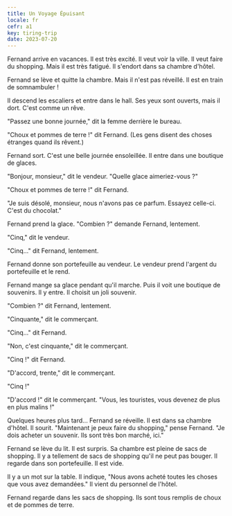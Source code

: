 ```yaml
---
title: Un Voyage Épuisant
locale: fr
cefr: a1
key: tiring-trip
date: 2023-07-20
---
```


Fernand arrive en vacances. Il est très excité. Il veut voir la ville. Il veut faire du shopping. Mais il est très fatigué. Il s'endort dans sa chambre d'hôtel.

Fernand se lève et quitte la chambre. Mais il n'est pas réveillé. Il est en train de somnambuler !

Il descend les escaliers et entre dans le hall. Ses yeux sont ouverts, mais il dort. C'est comme un rêve.

"Passez une bonne journée," dit la femme derrière le bureau.

"Choux et pommes de terre !" dit Fernand. (Les gens disent des choses étranges quand ils rêvent.)

Fernand sort. C'est une belle journée ensoleillée. Il entre dans une boutique de glaces.

"Bonjour, monsieur," dit le vendeur. "Quelle glace aimeriez-vous ?"

"Choux et pommes de terre !" dit Fernand.

"Je suis désolé, monsieur, nous n'avons pas ce parfum. Essayez celle-ci. C'est du chocolat."

Fernand prend la glace. "Combien ?" demande Fernand, lentement.

"Cinq," dit le vendeur.

"Cinq..." dit Fernand, lentement.

Fernand donne son portefeuille au vendeur. Le vendeur prend l'argent du portefeuille et le rend.

Fernand mange sa glace pendant qu'il marche. Puis il voit une boutique de souvenirs. Il y entre. Il choisit un joli souvenir.

"Combien ?" dit Fernand, lentement.

"Cinquante," dit le commerçant.

"Cinq..." dit Fernand.

"Non, c'est cinquante," dit le commerçant.

"Cinq !" dit Fernand.

"D'accord, trente," dit le commerçant.

"Cinq !"

"D'accord !" dit le commerçant. "Vous, les touristes, vous devenez de plus en plus malins !"

Quelques heures plus tard... Fernand se réveille. Il est dans sa chambre d'hôtel. Il sourit. "Maintenant je peux faire du shopping," pense Fernand. "Je dois acheter un souvenir. Ils sont très bon marché, ici."

Fernand se lève du lit. Il est surpris. Sa chambre est pleine de sacs de shopping. Il y a tellement de sacs de shopping qu'il ne peut pas bouger. Il regarde dans son portefeuille. Il est vide.

Il y a un mot sur la table. Il indique, "Nous avons acheté toutes les choses que vous avez demandées." Il vient du personnel de l'hôtel.

Fernand regarde dans les sacs de shopping. Ils sont tous remplis de choux et de pommes de terre.